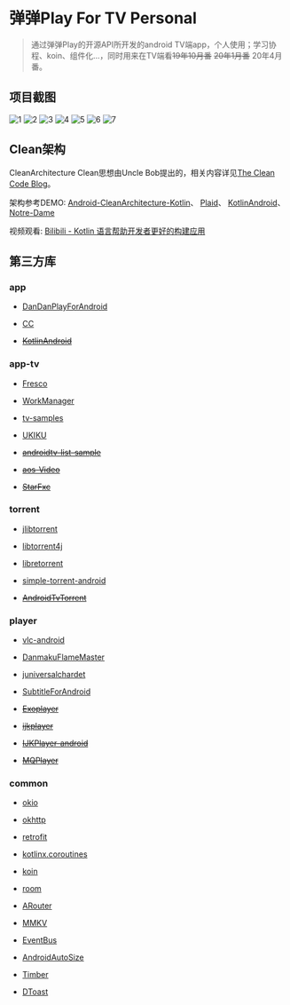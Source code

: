 # 弹弹Play For TV Personal

> 通过弹弹Play的开源API所开发的android TV端app，个人使用；学习协程、koin、组件化...，同时用来在TV端看~~19年10月番~~ ~~20年1月番~~ 20年4月番。

## 项目截图

![1](https://gitee.com/seduce/img/raw/master/markdown/device-2020-02-04-145554.webp)
![2](https://gitee.com/seduce/img/raw/master/markdown/device-2020-02-04-145416.webp)
![3](https://gitee.com/seduce/img/raw/master/markdown/device-2020-02-04-145451.webp)
![4](https://gitee.com/seduce/img/raw/master/markdown/device-2020-02-04-145718.webp)
![5](https://gitee.com/seduce/img/raw/master/markdown/device-2020-02-04-145736.webp)
![6](https://gitee.com/seduce/img/raw/master/markdown/device-2020-02-04-145341.webp)
![7](https://gitee.com/seduce/img/raw/master/markdown/device-2020-02-06-210626.webp)

## Clean架构

CleanArchitecture
Clean思想由Uncle Bob提出的，相关内容详见[The Clean Code Blog](https://blog.cleancoder.com/uncle-bob/2012/08/13/the-clean-architecture.html)。  

架构参考DEMO:
[Android-CleanArchitecture-Kotlin](https://github.com/android10/Android-CleanArchitecture-Kotlin)、
[Plaid](https://github.com/android/plaid)、
[KotlinAndroid](https://github.com/guofudong/KotlinAndroid)、
[Notre-Dame](https://github.com/ApplETS/Notre-Dame)

视频观看:
[Bilibili - Kotlin 语言帮助开发者更好的构建应用](https://www.bilibili.com/video/av70762038)

## 第三方库

### app

* [DanDanPlayForAndroid](https://github.com/xyoye/DanDanPlayForAndroid)

* [CC](https://github.com/luckybilly/CC)

* [~~KotlinAndroid~~](https://github.com/guofudong/KotlinAndroid)

### app-tv

* [Fresco](https://github.com/facebook/fresco)

* [WorkManager](https://developer.android.google.cn/topic/libraries/architecture/workmanager)

* [tv-samples](https://github.com/android/tv-samples)

* [UKIKU](https://github.com/jordyamc/UKIKU)

* [~~androidtv-list-sample~~](https://github.com/androidmunich/androidtv-list-sample)

* [~~aos-Video~~](https://github.com/archos-sa/aos-Video)

* [~~StarFxc~~](https://github.com/leginigel/StarFxc)

### torrent

* [jlibtorrent](https://github.com/frostwire/frostwire-jlibtorrent)

* [libtorrent4j](https://github.com/aldenml/libtorrent4j)

* [libretorrent](https://github.com/proninyaroslav/libretorrent)

* [simple-torrent-android](https://github.com/masterwok/simple-torrent-android)

* [~~AndroidTvTorrent~~](https://github.com/zh79325/AndroidTvTorrent)

### player

* [vlc-android](https://github.com/videolan/vlc-android)

* [DanmakuFlameMaster](https://github.com/bilibili/DanmakuFlameMaster)

* [juniversalchardet](https://github.com/albfernandez/juniversalchardet)

* [SubtitleForAndroid](https://github.com/averyzhong/SubtitleForAndroid)

* [~~Exoplayer~~](https://github.com/google/ExoPlayer)

* [~~ijkplayer~~](https://github.com/bilibili/ijkplayer)

* [~~IJKPlayer-android~~](https://github.com/DyncKathline/IJKPlayer-android)

* [~~MQPlayer~~](https://github.com/joffychim/MQPlayer)

### common

* [okio](https://github.com/square/okio)

* [okhttp](https://github.com/square/okhttp)

* [retrofit](https://github.com/square/retrofi)

* [kotlinx.coroutines](https://github.com/Kotlin/kotlinx.coroutines)

* [koin](https://github.com/InsertKoinIO/koin)

* [room](https://developer.android.com/training/data-storage/room)

* [ARouter](https://github.com/alibaba/ARouter)

* [MMKV](https://github.com/Tencent/MMKV)

* [EventBus](https://github.com/greenrobot/EventBus)

* [AndroidAutoSize](https://github.com/JessYanCoding/AndroidAutoSize)

* [Timber](https://github.com/naman14/Timber)

* [DToast](https://github.com/Dovar66/DToast)
